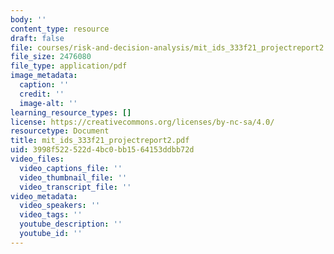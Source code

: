 ```yaml
---
body: ''
content_type: resource
draft: false
file: courses/risk-and-decision-analysis/mit_ids_333f21_projectreport2.pdf
file_size: 2476080
file_type: application/pdf
image_metadata:
  caption: ''
  credit: ''
  image-alt: ''
learning_resource_types: []
license: https://creativecommons.org/licenses/by-nc-sa/4.0/
resourcetype: Document
title: mit_ids_333f21_projectreport2.pdf
uid: 3998f522-522d-4bc0-bb15-64153ddbb72d
video_files:
  video_captions_file: ''
  video_thumbnail_file: ''
  video_transcript_file: ''
video_metadata:
  video_speakers: ''
  video_tags: ''
  youtube_description: ''
  youtube_id: ''
---
```

